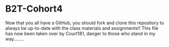 # B2T-Cohort4
Now that you all have a GitHub, you should fork and clone this repository to always be up-to-date with the class materials and assignments!! This file has now been taken over by Court181, danger to those who stand in my way........
